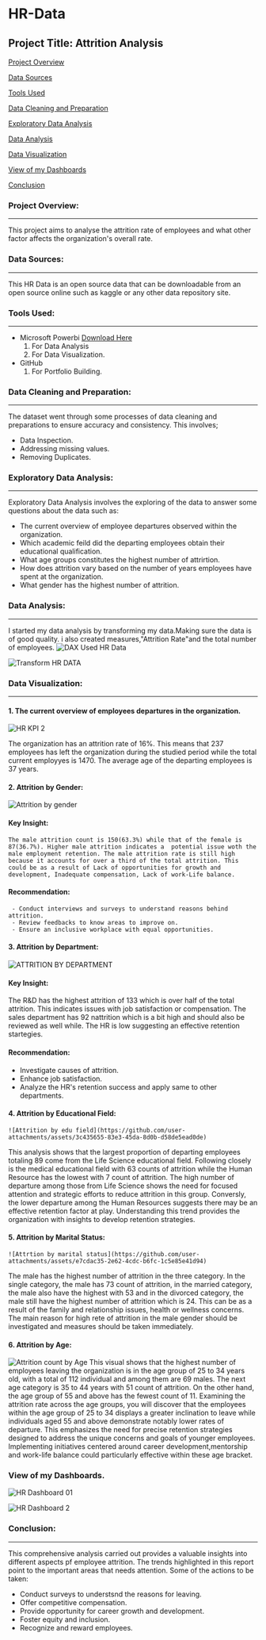 # HR-Data
## Project Title: Attrition Analysis

[Project Overview](#project-overview)

[Data Sources](#data-sources)

[Tools Used](#tools-used)

[Data Cleaning and Preparation](#data-cleaning-and-preparation)

[Exploratory Data Analysis](#exploratory-data-analysis)

[Data Analysis](#data-analysis)

[Data Visualization](#data-visualization)

[View of my Dashboards](#view-of-my-dashboards)

[Conclusion](#conclusion)

### Project Overview:
---
This project aims to analyse the attrition rate of employees and what other factor affects the organization's overall rate.

### Data Sources:
---
This HR Data is an open source data that can be downloadable from an open source online such as kaggle or any other data repository site. 

### Tools Used:
---
- Microsoft Powerbi [Download Here](https:www.microsoft.com)
   1. For Data Analysis
   2. For Data Visualization.
- GitHub
   1. For Portfolio Building.

### Data Cleaning and Preparation:
---
The dataset went through some processes of data cleaning and preparations to ensure accuracy and consistency. This involves;
- Data Inspection.
- Addressing missing values.
- Removing Duplicates.

### Exploratory Data Analysis:
---
Exploratory Data Analysis involves the exploring of the data to answer some questions about the data such as:
- The current overview of employee departures observed within the organization.
- Which academic feild did the departing employees obtain their educational qualification.
- What age groups constitutes the highest number of attrirtion.
- How does attrition vary based on the number of years employees have spent at the organization.
- What gender has the highest number of attrition.

### Data Analysis:
---
I started my data analysis by transforming my data.Making sure the data is of good quality. i also created measures,"Attrition Rate"and the total number of employees.
![DAX Used HR Data](https://github.com/user-attachments/assets/756dc59a-78bf-4a43-9dc5-96318ecc4cd9)

![Transform HR DATA](https://github.com/user-attachments/assets/8b7a48ed-f0e3-4a3a-bdac-6573bfc889dc)

### Data Visualization:
---
#### 1. The current overview of employees departures in the organization.

   ![HR KPI 2](https://github.com/user-attachments/assets/05c04727-c382-445e-8903-be3c9b4a55f9)

   The organization has an attrition rate of 16%. This means that 237 employees has left the organization during the 
   studied period while the total current employyes is 1470. The average age of the departing employees is 37 years.

#### 2. Attrition by Gender:

   ![Attrition by gender](https://github.com/user-attachments/assets/4849ba73-2da0-4222-9dec-aeb91d81c7aa)

   #### Key Insight:
    The male attrition count is 150(63.3%) while that of the female is 87(36.7%). Higher male attrition indicates a  potential issue woth the male employment retention. The male attrition rate is still high 
    because it accounts for over a third of the total attrition. This could be as a result of Lack of opportunities for growth and development, Inadequate compensation, Lack of work-Life balance.
   #### Recommendation:
     - Conduct interviews and surveys to understand reasons behind attrition.
     - Review feedbacks to know areas to improve on.
     - Ensure an inclusive workplace with equal opportunities.

#### 3. Attrition by Department:
     
   ![ATTRITION BY DEPARTMENT](https://github.com/user-attachments/assets/2a6698a9-34fc-4262-99ad-9538b3cf3ac0)

   #### Key Insight:
   The R&D has the highest attrition of 133 which is over half of the total attrition. This indicates issues with job satisfaction or compensation. The sales department has 92 nattrition which is a bit high and 
   should also be reviewed as well while. The HR is low suggesting an effective retention startegies.
   #### Recommendation:
   - Investigate causes of attrition.
   - Enhance job satisfaction.
   - Analyze the HR's retention success and apply same to other departments.

#### 4. Attrition by Educational Field:

    ![Attrition by edu field](https://github.com/user-attachments/assets/3c435655-83e3-45da-8d0b-d58de5ead0de)

   This analysis shows that the largest proportion of departing employees totaling 89 come from the Life Science  educational field. Following closely is the medical educational field with 63 counts of attrition 
   while the Human Resource has the lowest with 7 count of attrition.
   The high number of departure among those from Life Science  shows the need for focused attention and strategic  efforts to reduce attrition in this group. Conversly, the lower departure among the Human 
   Resources suggests there may be an effective retention factor at play. Understanding this trend provides the organization with insights to develop retention strategies.

#### 5. Attrition by Marital Status:

    ![Attrtion by marital status](https://github.com/user-attachments/assets/e7cdac35-2e62-4cdc-b6fc-1c5e85e41d94)
   
   The male has the highest number of attrition in the three category. In the single category, the male has 73 count of attrition, in the married category, the male also have the highest with 53 and in the 
   divorced category, the male still have the highest number of attrition which is 24. This can be as a result of the family and relationship issues, health or wellness concerns.
   The main reason for high rete of attrition in the male gender should be investigated and measures should be taken immediately.

#### 6. Attrition by Age:

   ![Attrition count by Age](https://github.com/user-attachments/assets/3bae7a97-5aa6-40a2-a5e7-a3c31760a06b)
   This visual shows that the highest number of employees leaving the organization is in the age group of 25 to 34 years old, with a total of 112 individual and among them are 69 males. The next age category is 
   35 to 44 years with 51 count of attrition. On the other hand, the age group of 55 and above has the fewest count of 11. Examining the attrition rate across the age groups, you will discover that the employees 
   within the age group of 25 to 34 displays a greater inclination to leave while individuals aged 55 and above demonstrate notably lower rates of departure. This emphasizes the need for precise retention 
   strategies designed to address the unique concerns and goals of younger employees. Implementing initiatives centered around career development,mentorship and work-life balance could particularly effective 
   within these age bracket.

  ### View of my Dashboards.

   ![HR Dashboard 01](https://github.com/user-attachments/assets/a367d893-53c9-45e7-b9c7-052da7441d83)

   
   ![HR Dashboard 2](https://github.com/user-attachments/assets/41592b3d-f79d-4954-96be-24633605be8b)

 ### Conclusion:
 ---
 This comprehensive analysis carried out provides a valuable insights into different aspects pf employee attrition. The trends highlighted in this report point to the important areas that needs attention.
 Some of the actions to be taken:
  - Conduct surveys to understsnd the reasons for leaving.
  - Offer competitive compensation.
  - Provide opportunity for career growth and development.
  - Foster equity and inclusion.
  - Recognize and reward employees.

   

   
   

   




